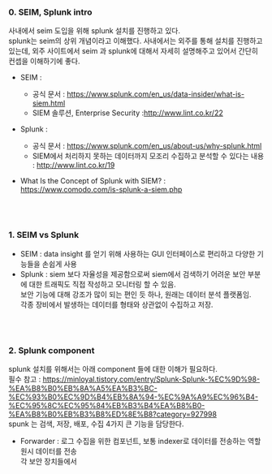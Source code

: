 ### 0. SEIM, Splunk intro

사내에서 seim 도입을 위해 splunk 설치를 진행하고 있다.  
splunk는 seim의 상위 개념이라고 이해했다. 
사내에서는 외주를 통해 설치를 진행하고 있는데, 외주 사이트에서 seim 과 splunk에 대해서 자세히 설명해주고 있어서 간단히 컨셉을 이해하기에 좋다.   
- SEIM : 
  - 공식 문서 : https://www.splunk.com/en_us/data-insider/what-is-siem.html
  - SIEM 솔루션, Enterprise Security :http://www.lint.co.kr/22

- Splunk :
  - 공식 문서 : https://www.splunk.com/en_us/about-us/why-splunk.html
  - SIEM에서 처리하지 못하는 데이터까지 모조리 수집하고 분석할 수 있다는 내용 : http://www.lint.co.kr/19 

- What Is the Concept of Splunk with SIEM? : https://www.comodo.com/is-splunk-a-siem.php



<br/><br/>



### 1. SEIM vs Splunk
- SEIM : data insight 를 얻기 위해 사용하는 GUI 인터페이스로 편리하고 다양한 기능들을 손쉽게 사용
- Splunk : siem 보다 자율성을 제공함으로써 siem에서 검색하기 어려운 보안 부분에 대한 트래픽도 직접 작성하고 모니터링 할 수 있음.    
보안 기능에 대해 강조가 많이 되는 편인 듯 하나, 원래는 데이터 분석 플랫폼임.    
각종 장비에서 발생하는 데이터를 형태와 상관없이 수집하고 저장.    
    
    
    
<br/><br/>



### 2. Splunk component
splunk 설치를 위해서는 아래 component 들에 대한 이해가 필요하다.    
필수 참고 : https://minloyal.tistory.com/entry/Splunk-Splunk-%EC%9D%98-%EA%B8%B0%EB%8A%A5%EA%B3%BC-%EC%93%B0%EC%9D%B4%EB%8A%94-%EC%9A%A9%EC%96%B4-%EC%95%8C%EC%95%84%EB%B3%B4%EA%B8%B0-%EA%B8%B0%EB%B3%B8%ED%8E%B8?category=927998    
spunk 는 검색, 저장, 배포, 수집 4가지 큰 기능을 담당한다. 
- Forwarder : 
로그 수집을 위한 컴포넌트, 보통 indexer로 데이터를 전송하는 역할    
원시 데이터를 전송    
각 보안 장치들에서 


